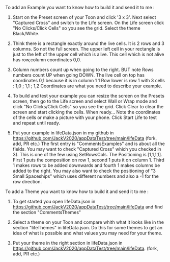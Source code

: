  To add an Example you want to know how to build it and send it to me :

 1) Start on the Preset screen of your Toon and click '3 x 3'.
    Next select "Captured Cross" and switch to the Life screen.
    On the Life screen click "No Clicks/Click Cells" so you see the grid.
    Select the theme Black/White.

 2) Think there is a rectangle exactly around the live cells.
    It is 2 rows and 3 columns. So not the full screen.
    The upper left cell in your rectangle is just to the left of the 
    upper cell which is alive. 
    This cell which is not alive has row,column coordinates 0,0.

 3) Column numbers count up when going to the right.
    BUT note Rows numbers count UP when going DOWN.
    The live cell on top has coordinates 0,1 because it is in column 1
    1 Row lower is row 1 with 3 cells :  1,0  ;  1,1  ;  1,2 
    Coordinates are what you need to describe your example.

 4) To build and test your example you can resize the screen on the
    Presets screen, then go to the Life screen and select Wall or Wrap
    mode and click "No Clicks/Click Cells" so you see the grid.
    Click Clear to clear the screen and start clicking the cells.
    When ready...
    Note the coordinates of the cells or make a picture with your phone.
    Click Start Life to test and repeat until ready.

 5) Put your example in lifeData.json in my github in 
    https://github.com/JackV2020/appDataTest/tree/main/lifeData (fork, add, PR etc.)
    The first entry is "CommentsExamples" and is about all the fields.
    You may want to check "Captured Cross" which you checked in 3).
    This is one of the few using SetRowsCols. The Positioning is
    [1,1,1,1]. First 1 puts the composition on row 1, second 1 puts it
    on column 1. Third 1 makes rows to be added downwards and fourth 1
    makes columns be added to the right. You may also want to check
    the positioning of "3 Small Spaceships" which uses different numbers
    and also a -1 for the row direction.

 To add a Theme you want to know how to build it and send it to me :

 1) To get started you open lifeData.json in
    https://github.com/JackV2020/appDataTest/tree/main/lifeData
    and find the section "CommentsThemes"
    
 2) Select a theme on your Toon and compare whith what it looks like 
    in the section "lifeThemes" in lifeData.json. 
    Do this for some themes to get an idea of what is possible and what
    values you may need for your theme.

 3) Put your theme in the right section in lifeData.json in 
    https://github.com/JackV2020/appDataTest/tree/main/lifeData.
    (fork, add, PR etc.)
